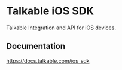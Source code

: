 # Talkable iOS SDK
Talkable Integration and API for iOS devices.

## Documentation

<https://docs.talkable.com/ios_sdk>
